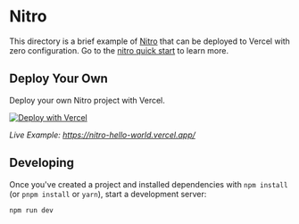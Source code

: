 # Nitro

This directory is a brief example of [Nitro](https://nitro.build/) that can be deployed to Vercel with zero configuration. Go to the [nitro quick start](https://nitro.unjs.io/guide#quick-start) to learn more.

## Deploy Your Own

Deploy your own Nitro project with Vercel.

[![Deploy with Vercel](https://vercel.com/button)](https://vercel.com/new/clone?repository-url=https://github.com/vercel/examples/tree/main/framework-boilerplates/nitro&template=nitro)

_Live Example: https://nitro-hello-world.vercel.app/_

## Developing

Once you've created a project and installed dependencies with `npm install` (or `pnpm install` or `yarn`), start a development server:

```bash
npm run dev
```
